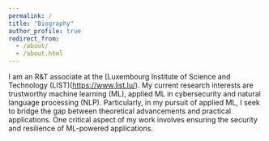 ```yaml
---
permalink: /
title: "Biography"
author_profile: true
redirect_from: 
  - /about/
  - /about.html
---
```


I am an R&T associate at the [Luxembourg Institute of Science and Technology (LIST)(https://www.list.lu/). My current research interests are trustworthy machine learning (ML), applied ML in cybersecurity and natural language processing (NLP). Particularly, in my pursuit of applied ML, I seek to bridge the gap between theoretical advancements and practical applications. One critical aspect of my work involves ensuring the security and resilience of ML-powered applications. 

